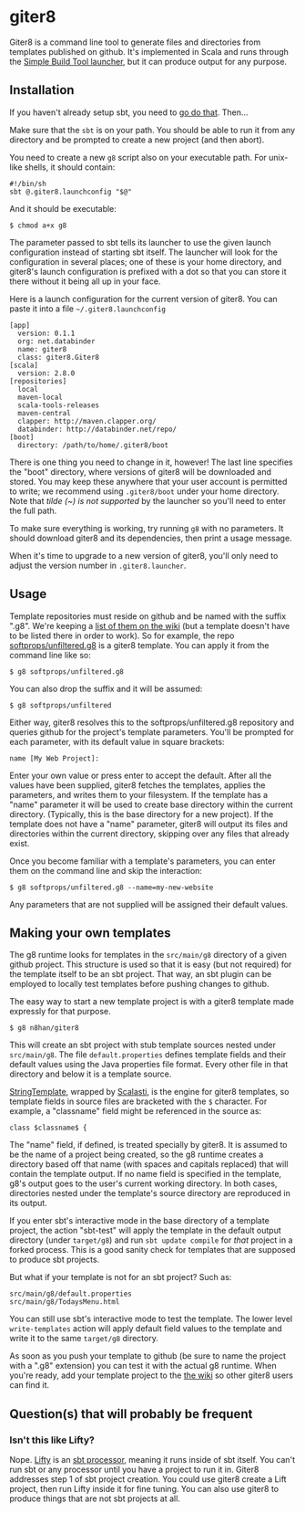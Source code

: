 giter8
====

Giter8 is a command line tool to generate files and directories from
templates published on github. It's implemented in Scala and runs
through the [Simple Build Tool launcher][launcher], but it
can produce output for any purpose.

[launcher]: http://code.google.com/p/simple-build-tool/wiki/GeneralizedLauncher
 
Installation
---------

If you haven't already setup sbt, you need to [go do that][sbt]. Then...

[sbt]: http://code.google.com/p/simple-build-tool/wiki/Setup

Make sure that the `sbt` is on your path. You should be able to run it
from any directory and be prompted to create a new project (and then abort).

You need to create a new `g8` script also on your executable path. For 
unix-like shells, it should contain:

    #!/bin/sh
    sbt @.giter8.launchconfig "$@"

And it should be executable:

    $ chmod a+x g8

The parameter passed to sbt tells its launcher to use the given launch
configuration instead of starting sbt itself. The launcher will look for the
configuration in several places; one of these is your home directory, and
giter8's launch configuration is prefixed with a dot so that you can store
it there without it being all up in your face.

Here is a launch configuration for the current version of
giter8.  You can paste it into a file `~/.giter8.launchconfig`

    [app]
      version: 0.1.1
      org: net.databinder
      name: giter8
      class: giter8.Giter8
    [scala]
      version: 2.8.0
    [repositories]
      local
      maven-local
      scala-tools-releases
      maven-central
      clapper: http://maven.clapper.org/
      databinder: http://databinder.net/repo/
    [boot]
      directory: /path/to/home/.giter8/boot

There is one thing you need to change in it, however! The last line
specifies the "boot" directory, where versions of giter8 will be
downloaded and stored. You may keep these anywhere that your user
account is permitted to write; we recommend using `.giter8/boot`
under your home directory. Note that *tilde (~) is not supported* by the launcher
so you'll need to enter the full path.

To make sure everything is working, try running `g8` with no
parameters. It should download giter8 and its dependencies, then print
a usage message.

When it's time to upgrade to a new version of giter8, you'll only need
to adjust the version number in `.giter8.launcher`.

Usage
-----

Template repositories must reside on github and be named with the
suffix ".g8". We're keeping a [list of them on the wiki][wiki] (but a
template doesn't have to be listed there in order to work). So for
example, the repo [softprops/unfiltered.g8][uft] is a giter8
template. You can apply it from the command line like so:

[uft]: http://github.com/softprops/unfiltered.g8
[wiki]: http://github.com/n8han/giter8/wiki/giter8-templates

    $ g8 softprops/unfiltered.g8

You can also drop the suffix and it will be assumed:

    $ g8 softprops/unfiltered

Either way, giter8 resolves this to the softprops/unfiltered.g8
repository and queries github for the project's template
parameters. You'll be prompted for each parameter, with its default
value in square brackets:

    name [My Web Project]: 

Enter your own value or press enter to accept the default. After all
the values have been supplied, giter8 fetches the templates, applies
the parameters, and writes them to your filesystem. If the template
has a "name" parameter it will be used to create base directory within
the current directory. (Typically, this is the base directory for a new
project). If the template does not have a "name" parameter, giter8
will output its files and directories within the current directory,
skipping over  any files that already exist.

Once you become familiar with a template's parameters, you can enter
them on the command line and skip the interaction:

    $ g8 softprops/unfiltered.g8 --name=my-new-website

Any parameters that are not supplied will be assigned their default
values.

Making your own templates
-------------------------

The g8 runtime looks for templates in the `src/main/g8` directory of a
given github project. This structure is used so that it is easy (but
not required) for the template itself to be an sbt project. That way,
an sbt plugin can be employed to locally test templates before pushing
changes to github.

The easy way to start a new template project is with a giter8 template
made expressly for that purpose.

    $ g8 n8han/giter8

This will create an sbt project with stub template sources nested
under `src/main/g8`. The file `default.properties` defines template
fields and their default values using the Java properties file format.
Every other file in that directory and below it is a template source.

[StringTemplate][st], wrapped by [Scalasti][scalasti], is the engine
for giter8 templates, so template fields in source files are bracketed
with the `$` character. For example, a "classname" field might be
referenced in the source as:

    class $classname$ {

[scalasti]: http://bmc.github.com/scalasti/
[st]: http://www.stringtemplate.org/

The "name" field, if defined, is treated specially by giter8. It is
assumed to be the name of a project being created, so the g8 runtime
creates a directory based off that name (with spaces and capitals
replaced) that will contain the template output. If no name field is
specified in the template, g8's output goes to the user's current
working directory. In both cases, directories nested under the
template's source directory are reproduced in its output.

If you enter sbt's interactive mode in the base directory of a
template project, the action "sbt-test" will apply the template in the
default output directory (under `target/g8`) and run `sbt update
compile` for *that* project in a forked process. This is a good sanity
check for templates that are supposed to produce sbt projects.

But what if your template is not for an sbt project? Such as:

    src/main/g8/default.properties
    src/main/g8/TodaysMenu.html

You can still use sbt's interactive mode to test the template. The
lower level `write-templates` action will apply default field values
to the template and write it to the same `target/g8` directory.

As soon as you push your template to github (be sure to name the
project with a ".g8" extension) you can test it with the actual g8
runtime. When you're ready, add your template project to the
[the wiki][wiki] so other giter8 users can find it.

Question(s) that will probably be frequent
----------------------------------

### Isn't this like Lifty?

Nope. [Lifty] is an [sbt processor][processor], meaning it runs inside
of sbt itself. You can't run sbt or any processor until you have a
project to run it in. Giter8 addresses step 1 of sbt project
creation. You could use giter8 create a Lift project, then run Lifty
inside it for fine tuning. You can also use giter8 to produce things
that are not sbt projects at all.

[Lifty]: http://lifty.github.com/
[processor]: http://code.google.com/p/simple-build-tool/wiki/Processors


